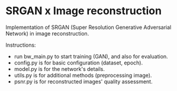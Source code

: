 # SRGAN x Image reconstruction  
Implementation of SRGAN (Super Resolution Generative Adversarial Network) in image reconstruction.

Instructions: 
- run bw_main.py to start training (GAN), and also for evaluation. 
- config.py is for basic configuration (dataset, epoch).
- model.py is for the network's details.
- utils.py is for additional methods (preprocessing image).
- psnr.py is for reconstructed images' quality assessment. 
